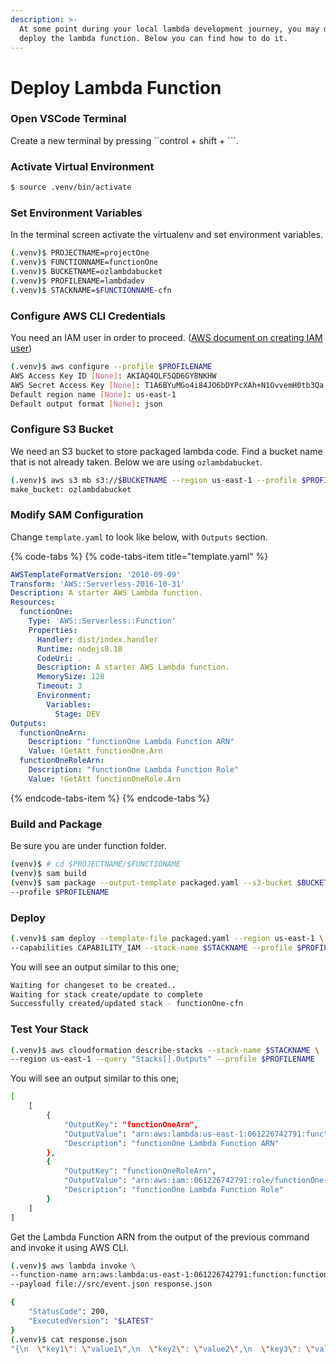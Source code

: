 ```yaml
---
description: >-
  At some point during your local lambda development journey, you may decide to
  deploy the lambda function. Below you can find how to do it.
---
```


# Deploy Lambda Function

### Open VSCode Terminal

Create a new terminal by pressing ``control + shift + ```.

### Activate Virtual Environment

```bash
$ source .venv/bin/activate
```

### Set Environment Variables

In the terminal screen activate the virtualenv and  set environment variables.

```bash
(.venv)$ PROJECTNAME=projectOne
(.venv)$ FUNCTIONNAME=functionOne
(.venv)$ BUCKETNAME=ozlambdabucket
(.venv)$ PROFILENAME=lambdadev
(.venv)$ STACKNAME=$FUNCTIONNAME-cfn
```

###  Configure AWS CLI Credentials

You need an IAM user in order to proceed. \([AWS document on creating IAM user](https://docs.aws.amazon.com/en_pv/IAM/latest/UserGuide/id_users_create.html)\)

```bash
(.venv)$ aws configure --profile $PROFILENAME
AWS Access Key ID [None]: AKIAQ4QLF5QD6GY8NKHW
AWS Secret Access Key [None]: T1A6BYuMGo4i84JO6bDYPcXAh+N1OvvemH0tb3Qa
Default region name [None]: us-east-1
Default output format [None]: json
```

### Configure S3 Bucket

We need an S3 bucket to store packaged lambda code. Find a bucket name that is not already taken. Below we are using `ozlambdabucket`.

```bash
(.venv)$ aws s3 mb s3://$BUCKETNAME --region us-east-1 --profile $PROFILENAME
make_bucket: ozlambdabucket
```

### Modify SAM Configuration

Change `template.yaml` to look like below, with `Outputs` section.

{% code-tabs %}
{% code-tabs-item title="template.yaml" %}
```yaml
AWSTemplateFormatVersion: '2010-09-09'
Transform: 'AWS::Serverless-2016-10-31'
Description: A starter AWS Lambda function.
Resources:
  functionOne:
    Type: 'AWS::Serverless::Function'
    Properties:
      Handler: dist/index.handler
      Runtime: nodejs8.10
      CodeUri: .
      Description: A starter AWS Lambda function.
      MemorySize: 128
      Timeout: 3
      Environment:
        Variables:
          Stage: DEV
Outputs:
  functionOneArn:
    Description: "functionOne Lambda Function ARN"
    Value: !GetAtt functionOne.Arn
  functionOneRoleArn:
    Description: "functionOne Lambda Function Role"
    Value: !GetAtt functionOneRole.Arn


```
{% endcode-tabs-item %}
{% endcode-tabs %}

### Build and Package

Be sure you are under function folder.

```bash
(venv)$ # cd $PROJECTNAME/$FUNCTIONAME
(venv)$ sam build
(venv)$ sam package --output-template packaged.yaml --s3-bucket $BUCKETNAME \
--profile $PROFILENAME
```

### Deploy

```bash
(.venv)$ sam deploy --template-file packaged.yaml --region us-east-1 \
--capabilities CAPABILITY_IAM --stack-name $STACKNAME --profile $PROFILENAME
```

You will see an output similar to this one;

```bash
Waiting for changeset to be created..
Waiting for stack create/update to complete
Successfully created/updated stack - functionOne-cfn
```

### Test Your Stack

```bash
(.venv)$ aws cloudformation describe-stacks --stack-name $STACKNAME \
--region us-east-1 --query "Stacks[].Outputs" --profile $PROFILENAME
```

You will see an output similar to this one;

```bash
[
    [
        {
            "OutputKey": "functionOneArn",
            "OutputValue": "arn:aws:lambda:us-east-1:061226742791:function:functionOne-cfn-functionOne-37WRWIL2LYZ8",
            "Description": "functionOne Lambda Function ARN"
        },
        {
            "OutputKey": "functionOneRoleArn",
            "OutputValue": "arn:aws:iam::061226742791:role/functionOne-cfn-functionOneRole-12J5NO0E1SLTJ",
            "Description": "functionOne Lambda Function Role"
        }
    ]
]
```

Get the Lambda Function ARN from the output of the previous command and invoke it using AWS CLI.

```bash
(.venv)$ aws lambda invoke \
--function-name arn:aws:lambda:us-east-1:061226742791:function:functionOne-cfn-functionOne-37WRWIL2LYZ8 \
--payload file://src/event.json response.json 

{
    "StatusCode": 200,
    "ExecutedVersion": "$LATEST"
}
(.venv)$ cat response.json 
"{\n  \"key1\": \"value1\",\n  \"key2\": \"value2\",\n  \"key3\": \"value3\"\n}"
```



